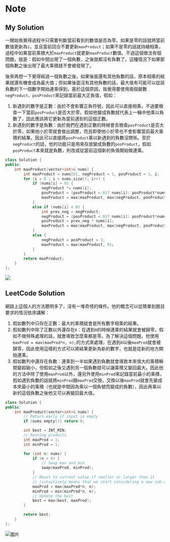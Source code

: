 # Note

## My Solution

一開始我覺得過程中只需要判斷當前看到的數值是否為零，如果是零的話就將當前數值更新為`1`，並且當前回合不要更新`maxProduct`；如果不是零的話就持續相乘，過程中如果當前乘積大於`maxProduct`就更新`maxProduct`數值。不過這個做法有個問題，就是：假如中間出現了一個負數，之後就都沒有負數了，這種情況下如果那個負數之後出現了最大乘積就不會被發現了。

後來再想一下覺得經過一個負數之後，如果後面還有其他負數的話，原本相乘的結果就還有機會成為最大值；但如果後面沒有其他負數的話，最大值有可能可以從該負數的下一個數字開始連乘得到。基於這個原因，我覺得要使用兩個變數`negProduct`、`posProduct`來記錄當前最大正負值，假如：
1. 新遇到的數字是正數：由於不會影響正負符號，因此可以直接相乘，不過要檢查一下當前`posProduct`是否大於零，假如他變成負數就代表上一輪中他乘以負數了，因此應該將它更新為當前遇到的這個正數。
2. 新遇到的數字是負數：由於我們在遇到正數的時候會去檢查`posProduct`是否大於零，如果他小於零就會做出調整，而且即使他小於零也不會影響當前最大乘積的結果，因此可以直接將`posProduct`乘以新遇到的負數沒關係。至於`negProduct`的話，他的功能只是用來存放變成負數的`posProduct`，假如`posProduct`本來就是負數，則改成從當前這個新的負值開始做連乘。

```cpp
class Solution {
public:
    int maxProduct(vector<int>& nums) {
        int maxProduct = nums[0], negProduct = 1, posProduct = 1, i;
        for (i = 0 ; i < nums.size(); i++) {
            if (nums[i] > 0) {
                negProduct *= nums[i];
                posProduct = (posProduct < 0)? nums[i]: posProduct*nums[i];
                maxProduct = max(maxProduct, max(negProduct, posProduct));
            }
            else if (nums[i] < 0) {
                int prev_neg = negProduct;
                negProduct = (posProduct < 0)? nums[i]: posProduct*nums[i];
                posProduct = prev_neg * nums[i];
                maxProduct = max(maxProduct, max(negProduct, posProduct));
            }
            else {
                negProduct = posProduct = 1;
                maxProduct = max(maxProduct, 0);
            }
        }
        return maxProduct;
    }
};
```

![](https://i.imgur.com/PR4hrop.png)

## LeetCode Solution

網路上這個人的方法聰明多了，沒有一堆奇怪的條件。他的概念可以從簡單到題目要求的情況依序講解：
1. 假如數列中只存在正數：最大的乘積就會是所有數字相乘的結果。
2. 假如數列中除了正數以外還存在`0`：在遇到`0`的時候連乘的結果就會被歸零，假如不做特殊處理的話，就會導致怎麼乘都是零。為了解決這個問題，他使用`maxProd = max(maxProd*n, n);`的方式來處理，在遇到`0`以後`maxProd`就會被歸零，因此使用這樣的方式可以將結果更新為新的數字，也就是從新的地方開始連乘。
3. 假如數列中還存在負數：連乘到一半如果遇到負數就會導致本來很大的乘積瞬間變超級小，但假如之後又遇到另一個負數就可以讓乘積又變回最大。因此他的方法中除了使用`maxProd`以外，還另外使用`minProd`來記錄當前最小的乘積，假如遇到負數的話就將`minProd`跟`maxProd`交換，交換以後`maxProd`就會先變成本來最小的乘積（也就是中間因為乘以一個負號而變成的負數），因此再乘以新的這個負數之後他又可以再變回最大值。

```cpp
class Solution {
public:
    int maxProduct(vector<int>& nums) {
        // Return early if input is empty
        if (nums.empty()) return 0;

        int best = INT_MIN;
        // Running products
        int maxProd = 1;
        int minProd = 1;

        for (int n: nums) {
            if (n < 0) {
                // Swap max and min
                swap(maxProd, minProd);
            }
            // Reset to current value if smaller or larger than it
            // (intuitively means that we start considering a new sub-array)
            maxProd = max(maxProd*n, n);
            minProd = min(minProd*n, n);
            // Update the best
            best = max(best, maxProd);
        }

        return best;
    }
};
```

![圖片](https://user-images.githubusercontent.com/55487740/158535053-6a7880f8-0405-47a0-afec-d7977a9b03a6.png)
